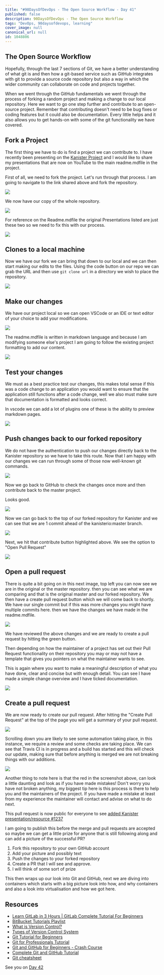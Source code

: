 ```yaml
---
title: "#90DaysOfDevOps - The Open Source Workflow - Day 41"
published: false
description: 90DaysOfDevOps - The Open Source Workflow
tags: "DevOps, 90daysofdevops, learning"
cover_image: null
canonical_url: null
id: 1048806
---
```


## The Open Source Workflow

Hopefully, through the last 7 sections of Git, we have a better understanding of what git is and then how a git-based service such as GitHub integrates with git to provide a source code repository but also a way in which the wider community can collaborate on code and projects together.

When we went through the GitHub fundamentals we went through the process of forking a random project and making a change to our local repository. Here we want to go one step further and contribute to an open-source project. Remember that contributing doesn't need to be bug fixes or coding features but it could also be documentation. Every little helps and it also allows you to get hands-on with some of the git functionality we have covered.

## Fork a Project

The first thing we have to do is find a project we can contribute to. I have recently been presenting on the [Kanister Project](https://github.com/kanisterio/kanister) and I would like to share my presentations that are now on YouTube to the main readme.mdfile in the project.

First of all, we need to fork the project. Let's run through that process. I am going to navigate to the link shared above and fork the repository.

![](Images/Day41_Git1.png)

We now have our copy of the whole repository.

![](Images/Day41_Git2.png)

For reference on the Readme.mdfile the original Presentations listed are just these two so we need to fix this with our process.

![](Images/Day41_Git3.png)

## Clones to a local machine

Now we have our fork we can bring that down to our local and we can then start making our edits to the files. Using the code button on our repo we can grab the URL and then use `git clone url` in a directory we wish to place the repository.

![](Images/Day41_Git4.png)

## Make our changes

We have our project local so we can open VSCode or an IDE or text editor of your choice to add your modifications.

![](Images/Day41_Git5.png)

The readme.mdfile is written in markdown language and because I am modifying someone else's project I am going to follow the existing project formatting to add our content.

![](Images/Day41_Git6.png)

## Test your changes

We must as a best practice test our changes, this makes total sense if this was a code change to an application you would want to ensure that the application still functions after a code change, well we also must make sure that documentation is formatted and looks correct.

In vscode we can add a lot of plugins one of these is the ability to preview markdown pages.

![](Images/Day41_Git7.png)

## Push changes back to our forked repository

We do not have the authentication to push our changes directly back to the Kanister repository so we have to take this route. Now that I am happy with our changes we can run through some of those now well-known git commands.

![](Images/Day41_Git8.png)

Now we go back to GitHub to check the changes once more and then contribute back to the master project.

Looks good.

![](Images/Day41_Git9.png)

Now we can go back to the top of our forked repository for Kanister and we can see that we are 1 commit ahead of the kanisterio:master branch.

![](Images/Day41_Git10.png)

Next, we hit that contribute button highlighted above. We see the option to "Open Pull Request"

![](Images/Day41_Git11.png)

## Open a pull request

There is quite a bit going on in this next image, top left you can now see we are in the original or the master repository. then you can see what we are comparing and that is the original master and our forked repository. We then have a create pull request button which we will come back to shortly. We have our single commit but if this was more changes you might have multiple commits here. then we have the changes we have made in the readme.mdfile.

![](Images/Day41_Git12.png)

We have reviewed the above changes and we are ready to create a pull request by hitting the green button.

Then depending on how the maintainer of a project has set out their Pull Request functionality on their repository you may or may not have a template that gives you pointers on what the maintainer wants to see.

This is again where you want to make a meaningful description of what you have done, clear and concise but with enough detail. You can see I have made a simple change overview and I have ticked documentation.

![](Images/Day41_Git13.png)

## Create a pull request

We are now ready to create our pull request. After hitting the "Create Pull Request" at the top of the page you will get a summary of your pull request.

![](Images/Day41_Git14.png)

Scrolling down you are likely to see some automation taking place, in this instance, we require a review and some checks are taking place. We can see that Travis CI is in progress and a build has started and this will check our update, making sure that before anything is merged we are not breaking things with our additions.

![](Images/Day41_Git15.png)

Another thing to note here is that the red in the screenshot above, can look a little daunting and look as if you have made mistakes! Don't worry you have not broken anything, my biggest tip here is this process is there to help you and the maintainers of the project. If you have made a mistake at least from my experience the maintainer will contact and advise on what to do next.

This pull request is now public for everyone to see [added Kanister presentation/resource #1237](https://github.com/kanisterio/kanister/pull/1237)

I am going to publish this before the merge and pull requests are accepted so maybe we can get a little prize for anyone that is still following along and can add a picture of the successful PR?

1. Fork this repository to your own GitHub account
2. Add your picture and possibly text
3. Push the changes to your forked repository
4. Create a PR that I will see and approve.
5. I will think of some sort of prize

This then wraps up our look into Git and GitHub, next we are diving into containers which starts with a big picture look into how, and why containers and also a look into virtualisation and how we got here.

## Resources

- [Learn GitLab in 3 Hours | GitLab Complete Tutorial For Beginners](https://www.youtube.com/watch?v=8aV5AxJrHDg)
- [BitBucket Tutorials Playlist](https://www.youtube.com/watch?v=OMLh-5O6Ub8&list=PLaD4FvsFdarSyyGl3ooAm-ZyAllgw_AM5)
- [What is Version Control?](https://www.youtube.com/watch?v=Yc8sCSeMhi4)
- [Types of Version Control System](https://www.youtube.com/watch?v=kr62e_n6QuQ)
- [Git Tutorial for Beginners](https://www.youtube.com/watch?v=8JJ101D3knE&t=52s)
- [Git for Professionals Tutorial](https://www.youtube.com/watch?v=Uszj_k0DGsg)
- [Git and GitHub for Beginners - Crash Course](https://www.youtube.com/watch?v=RGOj5yH7evk&t=8s)
- [Complete Git and GitHub Tutorial](https://www.youtube.com/watch?v=apGV9Kg7ics)
- [Git cheatsheet](https://www.atlassian.com/git/tutorials/atlassian-git-cheatsheet)

See you on [Day 42](day42.md)

